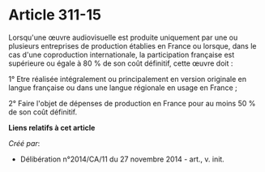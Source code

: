 # Article 311-15

Lorsqu'une œuvre audiovisuelle est produite uniquement par une ou plusieurs entreprises de production établies en France ou
lorsque, dans le cas d'une coproduction internationale, la participation française est supérieure ou égale à 80 % de son coût
définitif, cette œuvre doit : 

1° Etre réalisée intégralement ou principalement en version originale en langue française ou dans une langue régionale en
usage en France ; 

2° Faire l'objet de dépenses de production en France pour au moins 50 % de son coût définitif.

**Liens relatifs à cet article**

_Créé par_:

  - Délibération n°2014/CA/11 du 27 novembre 2014 - art., v. init.
